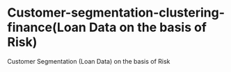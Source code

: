 # Customer-segmentation-clustering-finance(Loan Data on the basis of Risk)
Customer Segmentation (Loan Data) on the basis of Risk
